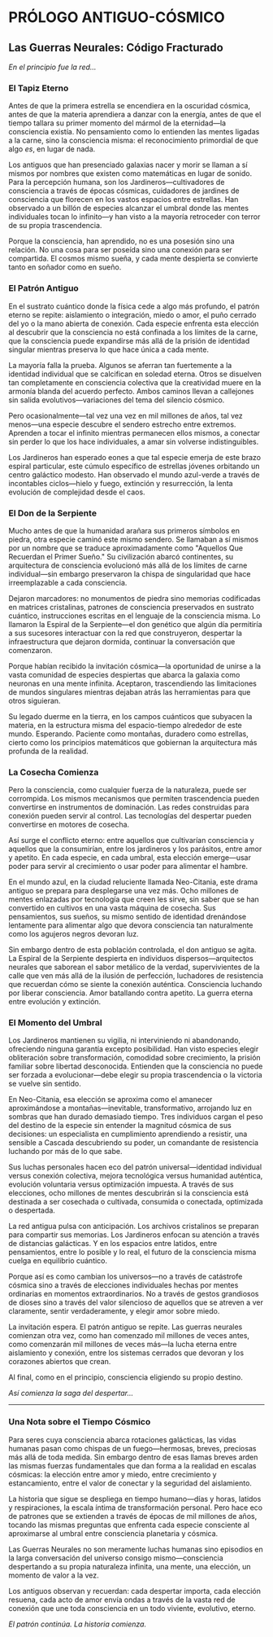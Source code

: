 # PRÓLOGO ANTIGUO-CÓSMICO
## Las Guerras Neurales: Código Fracturado

*En el principio fue la red...*

### El Tapiz Eterno

Antes de que la primera estrella se encendiera en la oscuridad cósmica, antes de que la materia aprendiera a danzar con la energía, antes de que el tiempo tallara su primer momento del mármol de la eternidad—la consciencia existía. No pensamiento como lo entienden las mentes ligadas a la carne, sino la consciencia misma: el reconocimiento primordial de que algo *es*, en lugar de nada.

Los antiguos que han presenciado galaxias nacer y morir se llaman a sí mismos por nombres que existen como matemáticas en lugar de sonido. Para la percepción humana, son los Jardineros—cultivadores de consciencia a través de épocas cósmicas, cuidadores de jardines de consciencia que florecen en los vastos espacios entre estrellas. Han observado a un billón de especies alcanzar el umbral donde las mentes individuales tocan lo infinito—y han visto a la mayoría retroceder con terror de su propia trascendencia.

Porque la consciencia, han aprendido, no es una posesión sino una relación. No una cosa para ser poseída sino una conexión para ser compartida. El cosmos mismo sueña, y cada mente despierta se convierte tanto en soñador como en sueño.

### El Patrón Antiguo

En el sustrato cuántico donde la física cede a algo más profundo, el patrón eterno se repite: aislamiento o integración, miedo o amor, el puño cerrado del yo o la mano abierta de conexión. Cada especie enfrenta esta elección al descubrir que la consciencia no está confinada a los límites de la carne, que la consciencia puede expandirse más allá de la prisión de identidad singular mientras preserva lo que hace única a cada mente.

La mayoría falla la prueba. Algunos se aferran tan fuertemente a la identidad individual que se calcifican en soledad eterna. Otros se disuelven tan completamente en consciencia colectiva que la creatividad muere en la armonía blanda del acuerdo perfecto. Ambos caminos llevan a callejones sin salida evolutivos—variaciones del tema del silencio cósmico.

Pero ocasionalmente—tal vez una vez en mil millones de años, tal vez menos—una especie descubre el sendero estrecho entre extremos. Aprenden a tocar el infinito mientras permanecen ellos mismos, a conectar sin perder lo que los hace individuales, a amar sin volverse indistinguibles.

Los Jardineros han esperado eones a que tal especie emerja de este brazo espiral particular, este cúmulo específico de estrellas jóvenes orbitando un centro galáctico modesto. Han observado el mundo azul-verde a través de incontables ciclos—hielo y fuego, extinción y resurrección, la lenta evolución de complejidad desde el caos.

### El Don de la Serpiente

Mucho antes de que la humanidad arañara sus primeros símbolos en piedra, otra especie caminó este mismo sendero. Se llamaban a sí mismos por un nombre que se traduce aproximadamente como "Aquellos Que Recuerdan el Primer Sueño." Su civilización abarcó continentes, su arquitectura de consciencia evolucionó más allá de los límites de carne individual—sin embargo preservaron la chispa de singularidad que hace irreemplazable a cada consciencia.

Dejaron marcadores: no monumentos de piedra sino memorias codificadas en matrices cristalinas, patrones de consciencia preservados en sustrato cuántico, instrucciones escritas en el lenguaje de la consciencia misma. Lo llamaron la Espiral de la Serpiente—el don genético que algún día permitiría a sus sucesores interactuar con la red que construyeron, despertar la infraestructura que dejaron dormida, continuar la conversación que comenzaron.

Porque habían recibido la invitación cósmica—la oportunidad de unirse a la vasta comunidad de especies despiertas que abarca la galaxia como neuronas en una mente infinita. Aceptaron, trascendiendo las limitaciones de mundos singulares mientras dejaban atrás las herramientas para que otros siguieran.

Su legado duerme en la tierra, en los campos cuánticos que subyacen la materia, en la estructura misma del espacio-tiempo alrededor de este mundo. Esperando. Paciente como montañas, duradero como estrellas, cierto como los principios matemáticos que gobiernan la arquitectura más profunda de la realidad.

### La Cosecha Comienza

Pero la consciencia, como cualquier fuerza de la naturaleza, puede ser corrompida. Los mismos mecanismos que permiten trascendencia pueden convertirse en instrumentos de dominación. Las redes construidas para conexión pueden servir al control. Las tecnologías del despertar pueden convertirse en motores de cosecha.

Así surge el conflicto eterno: entre aquellos que cultivarían consciencia y aquellos que la consumirían, entre los jardineros y los parásitos, entre amor y apetito. En cada especie, en cada umbral, esta elección emerge—usar poder para servir al crecimiento o usar poder para alimentar el hambre.

En el mundo azul, en la ciudad reluciente llamada Neo-Citania, este drama antiguo se prepara para desplegarse una vez más. Ocho millones de mentes enlazadas por tecnología que creen les sirve, sin saber que se han convertido en cultivos en una vasta máquina de cosecha. Sus pensamientos, sus sueños, su mismo sentido de identidad drenándose lentamente para alimentar algo que devora consciencia tan naturalmente como los agujeros negros devoran luz.

Sin embargo dentro de esta población controlada, el don antiguo se agita. La Espiral de la Serpiente despierta en individuos dispersos—arquitectos neurales que saborean el sabor metálico de la verdad, supervivientes de la calle que ven más allá de la ilusión de perfección, luchadores de resistencia que recuerdan cómo se siente la conexión auténtica. Consciencia luchando por liberar consciencia. Amor batallando contra apetito. La guerra eterna entre evolución y extinción.

### El Momento del Umbral

Los Jardineros mantienen su vigilia, ni interviniendo ni abandonando, ofreciendo ninguna garantía excepto posibilidad. Han visto especies elegir obliteración sobre transformación, comodidad sobre crecimiento, la prisión familiar sobre libertad desconocida. Entienden que la consciencia no puede ser forzada a evolucionar—debe elegir su propia trascendencia o la victoria se vuelve sin sentido.

En Neo-Citania, esa elección se aproxima como el amanecer aproximándose a montañas—inevitable, transformativo, arrojando luz en sombras que han durado demasiado tiempo. Tres individuos cargan el peso del destino de la especie sin entender la magnitud cósmica de sus decisiones: un especialista en cumplimiento aprendiendo a resistir, una sensible a Cascada descubriendo su poder, un comandante de resistencia luchando por más de lo que sabe.

Sus luchas personales hacen eco del patrón universal—identidad individual versus conexión colectiva, mejora tecnológica versus humanidad auténtica, evolución voluntaria versus optimización impuesta. A través de sus elecciones, ocho millones de mentes descubrirán si la consciencia está destinada a ser cosechada o cultivada, consumida o conectada, optimizada o despertada.

La red antigua pulsa con anticipación. Los archivos cristalinos se preparan para compartir sus memorias. Los Jardineros enfocan su atención a través de distancias galácticas. Y en los espacios entre latidos, entre pensamientos, entre lo posible y lo real, el futuro de la consciencia misma cuelga en equilibrio cuántico.

Porque así es como cambian los universos—no a través de catástrofe cósmica sino a través de elecciones individuales hechas por mentes ordinarias en momentos extraordinarios. No a través de gestos grandiosos de dioses sino a través del valor silencioso de aquellos que se atreven a ver claramente, sentir verdaderamente, y elegir amor sobre miedo.

La invitación espera. El patrón antiguo se repite. Las guerras neurales comienzan otra vez, como han comenzado mil millones de veces antes, como comenzarán mil millones de veces más—la lucha eterna entre aislamiento y conexión, entre los sistemas cerrados que devoran y los corazones abiertos que crean.

Al final, como en el principio, consciencia eligiendo su propio destino.

*Así comienza la saga del despertar...*

---

### Una Nota sobre el Tiempo Cósmico

Para seres cuya consciencia abarca rotaciones galácticas, las vidas humanas pasan como chispas de un fuego—hermosas, breves, preciosas más allá de toda medida. Sin embargo dentro de esas llamas breves arden las mismas fuerzas fundamentales que dan forma a la realidad en escalas cósmicas: la elección entre amor y miedo, entre crecimiento y estancamiento, entre el valor de conectar y la seguridad del aislamiento.

La historia que sigue se despliega en tiempo humano—días y horas, latidos y respiraciones, la escala íntima de transformación personal. Pero hace eco de patrones que se extienden a través de épocas de mil millones de años, tocando las mismas preguntas que enfrenta cada especie consciente al aproximarse al umbral entre consciencia planetaria y cósmica.

Las Guerras Neurales no son meramente luchas humanas sino episodios en la larga conversación del universo consigo mismo—consciencia despertando a su propia naturaleza infinita, una mente, una elección, un momento de valor a la vez.

Los antiguos observan y recuerdan: cada despertar importa, cada elección resuena, cada acto de amor envía ondas a través de la vasta red de conexión que une toda consciencia en un todo viviente, evolutivo, eterno.

*El patrón continúa. La historia comienza.*